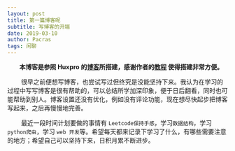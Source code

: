 ```yaml
---
layout: post
title: 第一篇博客呢
subtitle: 写博客的开端
date: 2019-03-10
author: Pacras
tags: 闲聊
---
```


&nbsp; &nbsp; &nbsp; &nbsp;**本博客是参照 Huxpro 的[博客][1]所搭建，感谢作者的[教程][2] 使得搭建非常方便。**

&nbsp; &nbsp; &nbsp; &nbsp; 很早之前便想写博客，也尝试写过但终究是没能坚持下来。我认为在学习的过程中写写博客是很有帮助的，可以总结所学加深印象，便于日后翻看，同时也可能帮助到别人。博客设置还没有优化，例如没有评论功能，现在想尽快起步把博客写起来，之后再慢慢地完善。

&nbsp; &nbsp; &nbsp; &nbsp;  最近一段时间计划要做的事情有 `Leetcode保持手感`，学习`数据结构`，学习 `python爬虫`，学习 `web 开发`等。希望每天都来记录下学习了什么，有哪些需要注意的地方；希望自己可以坚持下来，日积月累不断进步。

[1]:	https://github.com/Huxpro/huxpro.github.io
[2]:	https://github.com/Huxpro/huxpro.github.io